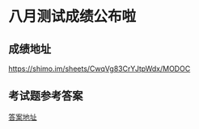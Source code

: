 # 八月测试成绩公布啦
## 成绩地址

https://shimo.im/sheets/CwqVg83CrYJtpWdx/MODOC

## 考试题参考答案

[答案地址](./期中测试答案.md)

